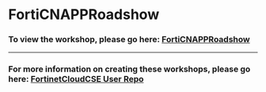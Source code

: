 <h1>FortiCNAPPRoadshow</h1><h3>To view the workshop, please go here: <a href="https://fortinetcloudcse.github.io/FortiCNAPPRoadshow/">FortiCNAPPRoadshow</a></h3><hr><h3>For more information on creating these workshops, please go here: <a href="https://fortinetcloudcse.github.io/UserRepo/">FortinetCloudCSE User Repo</a></h3>
